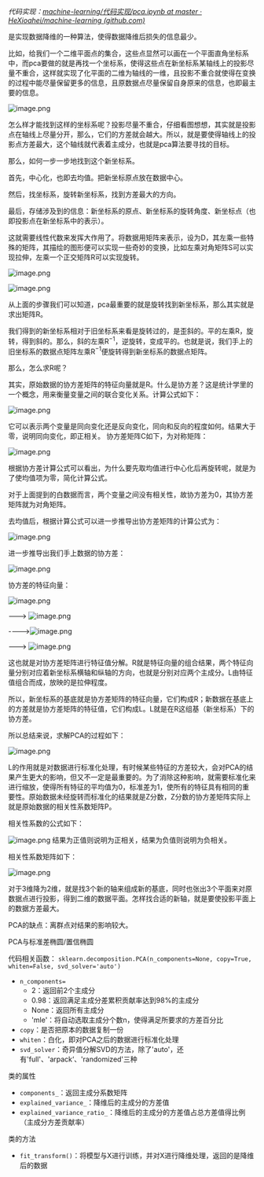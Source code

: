 *代码实现：[machine-learning/代码实现/pca.ipynb at master · HeXioahei/machine-learning (github.com)](https://github.com/HeXioahei/machine-learning/blob/master/%E4%BB%A3%E7%A0%81%E5%AE%9E%E7%8E%B0/pca.ipynb)*

是实现数据降维的一种算法，使得数据降维后损失的信息最少。

比如，给我们一个二维平面点的集合，这些点显然可以画在一个平面直角坐标系中，而pca要做的就是再找一个坐标系，使得这些点在新坐标系某轴线上的投影尽量不重合，这样就实现了化平面的二维为轴线的一维，且投影不重合就使得在变换的过程中能尽量保留更多的信息，且原数据点尽量保留自身原来的信息，也即最主要的信息。


![image.png](https://youki-1330066034.cos.ap-guangzhou.myqcloud.com/machine-learning/202410030009427.png)


怎么样才能找到这样的坐标系呢？投影尽量不重合，仔细看图想想，其实就是投影点在轴线上尽量分开，那么，它们的方差就会越大。所以，就是要使得轴线上的投影点方差最大，这个轴线就代表着主成分，也就是pca算法要寻找的目标。

那么，如何一步一步地找到这个新坐标系。

首先，中心化，也即去均值。把新坐标原点放在数据中心。

然后，找坐标系，旋转新坐标系，找到方差最大的方向。

最后，存储涉及到的信息：新坐标系的原点、新坐标系的旋转角度、新坐标点（也即投影点在新坐标系中的表示）。

这就需要线性代数来发挥大作用了。将数据用矩阵来表示，设为D，其左乘一些特殊的矩阵，其描绘的图形便可以实现一些奇妙的变换，比如左乘对角矩阵S可以实现拉伸，左乘一个正交矩阵R可以实现旋转。

![image.png](https://youki-1330066034.cos.ap-guangzhou.myqcloud.com/machine-learning/202410030008072.png)

![image.png](https://youki-1330066034.cos.ap-guangzhou.myqcloud.com/machine-learning/202410030035993.png)



从上面的步骤我们可以知道，pca最重要的就是旋转找到新坐标系，那么其实就是求出矩阵R。

我们得到的新坐标系相对于旧坐标系来看是旋转过的，是歪斜的。平的左乘R，旋转，得到斜的。那么，斜的左乘R$^{-1}$，逆旋转，变成平的。也就是说，我们手上的旧坐标系的数据点矩阵左乘R$^{-1}$便旋转得到新坐标系的数据点矩阵。

那么，怎么求R呢？

其实，原始数据的协方差矩阵的特征向量就是R。什么是协方差？这是统计学里的一个概念，用来衡量变量之间的联合变化关系。计算公式如下：

![image.png](https://youki-1330066034.cos.ap-guangzhou.myqcloud.com/machine-learning/%E5%8D%8F%E6%96%B9%E5%B7%AE%E8%AE%A1%E7%AE%97%E5%85%AC%E5%BC%8F.png)

它可以表示两个变量是同向变化还是反向变化，同向和反向的程度如何。结果大于零，说明同向变化，即正相关。
协方差矩阵C如下，为对称矩阵：

![image.png](https://youki-1330066034.cos.ap-guangzhou.myqcloud.com/machine-learning/202410030003747.png)

根据协方差计算公式可以看出，为什么要先取均值进行中心化后再旋转呢，就是为了使均值项为零，简化计算公式。

对于上面提到的白数据而言，两个变量之间没有相关性，故协方差为0，其协方差矩阵就为对角矩阵。

去均值后，根据计算公式可以进一步推导出协方差矩阵的计算公式为：

![image.png](https://youki-1330066034.cos.ap-guangzhou.myqcloud.com/machine-learning/202410030027115.png)

进一步推导出我们手上数据的协方差：

![image.png](https://youki-1330066034.cos.ap-guangzhou.myqcloud.com/machine-learning/202410030037117.png)

协方差的特征向量：

![image.png](https://youki-1330066034.cos.ap-guangzhou.myqcloud.com/machine-learning/202410031025794.png)        

--->          ![image.png](https://youki-1330066034.cos.ap-guangzhou.myqcloud.com/machine-learning/202410031026517.png)     

---->![image.png](https://youki-1330066034.cos.ap-guangzhou.myqcloud.com/machine-learning/202410031027928.png)   

--->   ![image.png](https://youki-1330066034.cos.ap-guangzhou.myqcloud.com/machine-learning/202410031028427.png)



这也就是对协方差矩阵进行特征值分解。R就是特征向量的组合结果，两个特征向量分别对应着新坐标系横轴和纵轴的方向，也就是分别对应两个主成分。L由特征值组合而成，放映的是拉伸程度。

所以，新坐标系的基底就是协方差矩阵的特征向量，它们构成R；新数据在基底上的方差就是协方差矩阵的特征值，它们构成L。L就是在R这组基（新坐标系）下的协方差。

所以总结来说，求解PCA的过程如下：

![image.png](https://youki-1330066034.cos.ap-guangzhou.myqcloud.com/machine-learning/202410031102610.png)


L的作用就是对数据进行标准化处理，有时候某些特征的方差较大，会对PCA的结果产生更大的影响，但又不一定是最重要的。为了消除这种影响，就需要标准化来进行缩放，使得所有特征的平均值为0，标准差为1，使所有的特征具有相同的重要性。原始数据未经旋转而标准化的结果就是Z分数，Z分数的协方差矩阵实际上就是原始数据的相关性系数矩阵P。

相关性系数的公式如下：

![image.png](https://youki-1330066034.cos.ap-guangzhou.myqcloud.com/machine-learning/202410031143803.png)
结果为正值则说明为正相关，结果为负值则说明为负相关。

相关性系数矩阵如下：

![image.png](https://youki-1330066034.cos.ap-guangzhou.myqcloud.com/machine-learning/202410031146653.png)


对于3维降为2维，就是找3个新的轴来组成新的基底，同时也张出3个平面来对原数据点进行投影，得到二维的数据平面。怎样找合适的新轴，就是要使投影平面上的数据方差最大。

PCA的缺点：离群点对结果的影响较大。

PCA与标准差椭圆/置信椭圆

代码相关函数：
`sklearn.decomposition.PCA(n_components=None, copy=True, whiten=False, svd_solver='auto')`
* `n_components=`
	* 2：返回前2个主成分
	* 0.98：返回满足主成分差累积贡献率达到98%的主成分
	* None：返回所有主成分
	* 'mle'：将自动选取主成分个数n，使得满足所要求的方差百分比
* `copy`：是否把原本的数据复制一份
* `whiten`：白化，即对PCA之后的数据进行标准化处理
* `svd_solver`：奇异值分解SVD的方法，除了'auto'，还有'full'、'arpack‘、'randomized'三种

类的属性
* `components_`：返回主成分系数矩阵
* `explained_variance_`：降维后的主成分的方差值
* `explained_variance_ratio_`：降维后的主成分的方差值占总方差值得比例（主成分方差贡献率）

类的方法
* `fit_transform()`：将模型与X进行训练，并对X进行降维处理，返回的是降维后的数据

